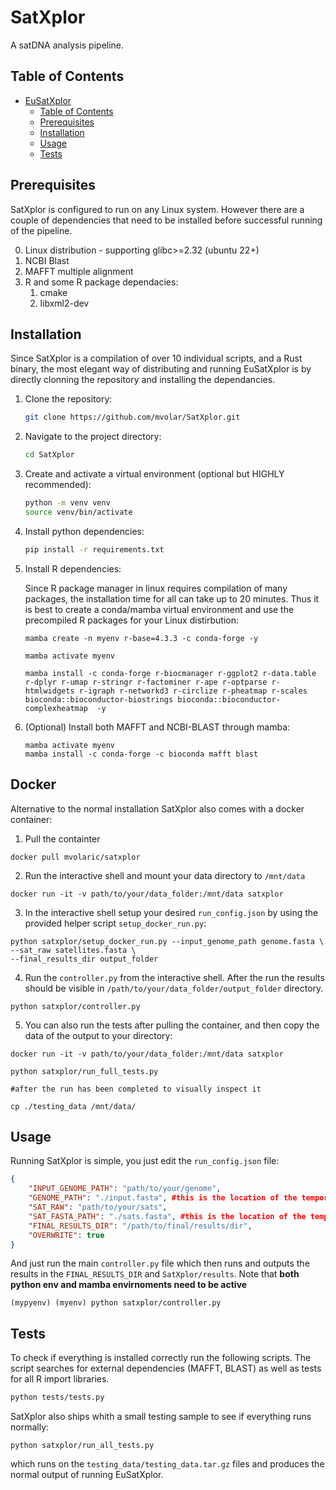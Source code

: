 # SatXplor

A satDNA analysis pipeline.

## Table of Contents

- [EuSatXplor](#eusatxplor)
  - [Table of Contents](#table-of-contents)
  - [Prerequisites](#prerequisites)
  - [Installation](#installation)
  - [Usage](#usage)
  - [Tests](#tests)

## Prerequisites

SatXplor is configured to run on any Linux system. However there are a couple of dependencies that need to be installed before successful running of the pipeline.

0. Linux distribution - supporting glibc>=2.32 (ubuntu 22+)
1. NCBI Blast
2. MAFFT multiple alignment 
3. R and some R package dependacies: 
   1. cmake
   2. libxml2-dev

## Installation

Since SatXplor is a compilation of over 10 individual scripts, and a Rust binary, the most elegant way of distributing and running EuSatXplor is by directly clonning the repository and installing the dependancies. 


1. Clone the repository:

    ```bash
    git clone https://github.com/mvolar/SatXplor.git
    ```

2. Navigate to the project directory:

    ```bash
    cd SatXplor
    ```

3. Create and activate a virtual environment (optional but HIGHLY recommended):

    ```bash
    python -m venv venv
    source venv/bin/activate  
    ```

4. Install python dependencies:

    ```bash
    pip install -r requirements.txt
    ```

5. Install R dependencies:

    Since R package manager in linux requires compilation of many packages, the installation time for all can take up to 20 minutes. Thus it is best to create a conda/mamba virtual environment and use the precompiled R packages for your Linux distirbution:
    
    ```
    mamba create -n myenv r-base=4.3.3 -c conda-forge -y 

    mamba activate myenv

    mamba install -c conda-forge r-biocmanager r-ggplot2 r-data.table r-dplyr r-umap r-stringr r-factominer r-ape r-optparse r-htmlwidgets r-igraph r-networkd3 r-circlize r-pheatmap r-scales bioconda::bioconductor-biostrings bioconda::bioconductor-complexheatmap  -y 
    ```


6. (Optional) Install both MAFFT and NCBI-BLAST through mamba:

    ```
    mamba activate myenv
    mamba install -c conda-forge -c bioconda mafft blast
    ```

## Docker

Alternative to the normal installation SatXplor also comes with a docker container:

1. Pull the containter
```
docker pull mvolaric/satxplor
```
2. Run the interactive shell and mount your data directory to `/mnt/data`
```
docker run -it -v path/to/your/data_folder:/mnt/data satxplor
```
3. In the interactive shell setup your desired `run_config.json` by using the provided helper script `setup_docker_run.py`:

```
python satxplor/setup_docker_run.py --input_genome_path genome.fasta \
--sat_raw satellites.fasta \
--final_results_dir output_folder
```

4. Run the `controller.py` from the interactive shell. After the run the results should be visible in `/path/to/your/data_folder/output_folder` directory.

```
python satxplor/controller.py
```

5. You can also run the tests after pulling the container, and then copy the data of the output to your directory:
```
docker run -it -v path/to/your/data_folder:/mnt/data satxplor

python satxplor/run_full_tests.py

#after the run has been completed to visually inspect it

cp ./testing_data /mnt/data/
```

## Usage

Running SatXplor is simple, you just edit the `run_config.json` file:

```json
{
    "INPUT_GENOME_PATH": "path/to/your/genome",
    "GENOME_PATH": "./input.fasta", #this is the location of the temporary copy
	"SAT_RAW": "path/to/your/sats",
    "SAT_FASTA_PATH": "./sats.fasta", #this is the location of the temporary copy
    "FINAL_RESULTS_DIR": "/path/to/final/results/dir",
    "OVERWRITE": true
}
```

And just run the main `controller.py` file which then runs and outputs the results in the `FINAL_RESULTS_DIR` and `SatXplor/results`. Note that **both python env and mamba envirnoments need to be active**

```
(mypyenv) (myenv) python satxplor/controller.py
```

## Tests

To check if everything is installed correctly run the following scripts. The script searches for external dependencies (MAFFT, BLAST) as well as tests for all R import libraries.
``` bash
python tests/tests.py
```

SatXplor also ships whith a small testing sample to see if everything runs normally:

```
python satxplor/run_all_tests.py
```
which runs on the `testing_data/testing_data.tar.gz` files and produces the normal output of running EuSatXplor.

